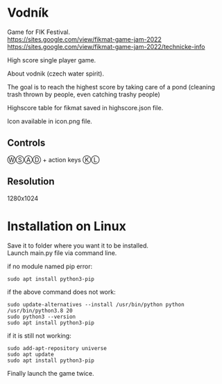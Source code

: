 # Vodník
Game for FIK Festival.  
https://sites.google.com/view/fikmat-game-jam-2022  
https://sites.google.com/view/fikmat-game-jam-2022/technicke-info

High score single player game.

About vodnik (czech water spirit).

The goal is to reach the highest score by taking care of a pond (cleaning trash thrown by people, even catching trashy people)

Highscore table for fikmat saved in highscore.json file.

Icon available in icon.png file.

## Controls
ⓌⓈⒶⒹ + action keys ⓀⓁ

## Resolution
1280x1024


# Installation on Linux
Save it to folder where you want it to be installed.  
Launch main.py file via command line.

if no module named pip error:  
```
sudo apt install python3-pip
```

if the above command does not work:  
```
sudo update-alternatives --install /usr/bin/python python /usr/bin/python3.8 20  
sudo python3 --version  
sudo apt install python3-pip  
```

if it is still not working:  
```
sudo add-apt-repository universe  
sudo apt update  
sudo apt install python3-pip  
```

Finally launch the game twice.
